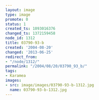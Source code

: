 ```yaml
---
layout: image
type: image
promote: 0
status: 1
created_ts: 1093016376
changed_ts: 1372159458
node_id: 1312
title: 03790-93-b
created: '2004-08-20'
changed: '2013-06-25'
redirect_from:
- "/node/1312/"
permalink: "/2004/08/20/03790_93_b/"
tags:
- Karamea
images:
- src: image/images/03790-93-b-1312.jpg
  name: 03790-93-b-1312.jpg
---
```


